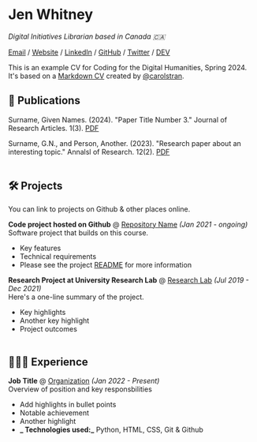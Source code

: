# Jen Whitney

_Digital Initiatives Librarian based in Canada 🇨🇦_ <br>

[Email](mailto:hello@example.com) / [Website](https://not-a-site.com/) / [LinkedIn](https://not-a-site.com/) / [GitHub](https://not-a-site.com/) / [Twitter](https://not-a-site.com/) / [DEV](https://not-a-site.com/)

This is an example CV for Coding for the Digital Humanities, Spring 2024. It's
based on a [Markdown CV](https://github.com/carolstran/cv) created by [@carolstran](https://github.com/carolstran).

## 📄 Publications

Surname, Given Names. (2024). "Paper Title Number 3." Journal of Research Articles. 1(3). [PDF](https://example.com/files/paper3.pdf)

Surname, G.N., and Person, Another. (2023). "Research paper about an interesting topic." Annalsl of Research. 12(2). [PDF](https://example.com/files/paper3.pdf)
<br><br>

## 🛠️ Projects

You can link to projects on Github & other places online.

**Code project hosted on Github** @ [Repository Name](https://github.com/cu-library/cuirator) _(Jan 2021 - ongoing)_ <br>
Software project that builds on this course.
  - Key features
  - Technical requirements
  - Please see the project [README](https://github.com/cu-library/etddepositor/blob/main/READMEmd) for more information

**Research Project at University Research Lab** @ [Research Lab](https://example.com/) _(Jul 2019 - Dec 2021)_ <br>
Here's a one-line summary of the project.
  - Key highlights 
  - Another key highlight
  - Project outcomes 
  <br><br>


## 👩🏼‍💻 Experience

**Job Title** @ [Organization](https://example.com/) _(Jan 2022 - Present)_ <br>
Overview of position and key responsbilities
  - Add highlights in bullet points
  - Notable achievement 
  - Another highlight
  - **_ Technologies used:_** Python, HTML, CSS, Git & Github
<br><br>

